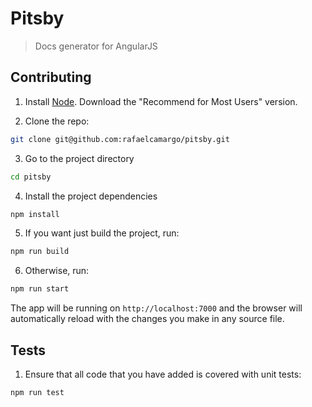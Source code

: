 # Pitsby
> Docs generator for AngularJS

## Contributing

1. Install [Node](https://nodejs.org/en/). Download the "Recommend for Most Users" version.

2. Clone the repo:
``` bash
git clone git@github.com:rafaelcamargo/pitsby.git
```

3. Go to the project directory
``` bash
cd pitsby
```

4. Install the project dependencies
``` bash
npm install
```

5. If you want just build the project, run:
``` bash
npm run build
```

6. Otherwise, run:
``` bash
npm run start
```

The app will be running on `http://localhost:7000` and the browser will automatically reload with the changes you make in any source file.

## Tests

1. Ensure that all code that you have added is covered with unit tests:
``` bash
npm run test
```
